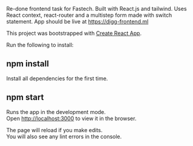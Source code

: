 Re-done frontend task for Fastech. Built with React.js and tailwind. Uses React context, react-router and a multistep form made with switch statement. 
App should be live at https://digg-frontend.ml

This project was bootstrapped with [Create React App](https://github.com/facebook/create-react-app).

Run the following to install:

## npm install

Install all dependencies for the first time.

## npm start

Runs the app in the development mode.\
Open [http://localhost:3000](http://localhost:3000) to view it in the browser.

The page will reload if you make edits.\
You will also see any lint errors in the console.
